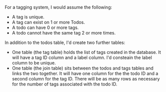 For a tagging system, I would assume the following:

- A tag is unique.
- A tag can exist on 1 or more Todos.
- A todo can have 0 or more tags.
- A todo cannot have the same tag 2 or more times.

In addition to the todos table, I'd create two further tables:

- One table (the tag table) holds the list of tags created in the database. It will have a tag ID column and a label column. I'd consteain the label column to be unique.
- One table (the join table) sits between the todos and tags tables and links the two together. It will have one column for the the todo ID and a second column for the tag ID. There will be as many rows as necessary for the number of tags associated with the todo ID.  
